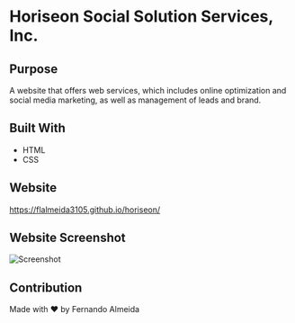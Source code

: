 # Horiseon Social Solution Services, Inc.

## Purpose
A website that offers web services, which includes online optimization and social media marketing, as well as management of leads and brand.

## Built With
* HTML
* CSS

## Website
https://flalmeida3105.github.io/horiseon/

## Website Screenshot
![Screenshot]("https://github.com/flalmeida3105/horiseon/blob/Develop/assets/screenshot/Horiseon-Screenshot.png)

## Contribution
Made with ❤️ by Fernando Almeida
